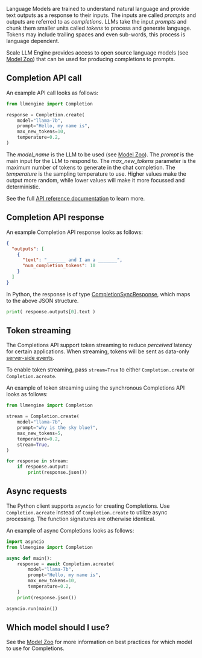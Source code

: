 Language Models are trained to understand natural language and provide text outputs as a response to their inputs. The inputs are called _prompts_ and outputs are referred to as _completions_. LLMs take the input _prompts_ and chunk them smaller units called _tokens_ to process and generate language. Tokens may include trailing spaces and even sub-words, this process is language dependent.

Scale LLM Engine provides access to open source language models (see [Model Zoo](../../model_zoo)) that can be used for producing completions to prompts.

## Completion API call

An example API call looks as follows:

```python
from llmengine import Completion

response = Completion.create(
    model="llama-7b",
    prompt="Hello, my name is",
    max_new_tokens=10,
    temperature=0.2,
)
```

The _model_name_ is the LLM to be used (see [Model Zoo](../../model_zoo)).
The _prompt_ is the main input for the LLM to respond to.
The _max_new_tokens_ parameter is the maximum number of tokens to generate in the chat completion.
The _temperature_ is the sampling temperature to use. Higher values make the output more random, while lower values will make it more focussed and deterministic.

See the full [API reference documentation](../../api/python_client/#llmengine.Completion) to learn more.

## Completion API response

An example Completion API response looks as follows:

```json
{
  "outputs": [
    {
      "text": "_______ and I am a _______",
      "num_completion_tokens": 10
    }
  ]
}
```

In Python, the response is of type [CompletionSyncResponse](../../api/python_client/#llmengine.CompletionSyncResponse), which maps to the above JSON structure.

```python
print( response.outputs[0].text )
```

## Token streaming

The Completions API support token streaming to reduce _perceived_ latency for certain applications. When streaming,
tokens will be sent as data-only [server-side events](https://developer.mozilla.org/en-US/docs/Web/API/Server-sent_events/Using_server-sent_events#event_stream_format).

To enable token streaming, pass `stream=True` to either `Completion.create` or `Completion.acreate`.

An example of token streaming using the synchronous Completions API looks as follows:

```python
from llmengine import Completion

stream = Completion.create(
    model="llama-7b",
    prompt="why is the sky blue?",
    max_new_tokens=5,
    temperature=0.2,
    stream=True,
)

for response in stream:
    if response.output:
        print(response.json())
```

## Async requests

The Python client supports `asyncio` for creating Completions. Use `Completion.acreate` instead of `Completion.create`
to utilize async processing. The function signatures are otherwise identical.

An example of async Completions looks as follows:

```python
import asyncio
from llmengine import Completion

async def main():
    response = await Completion.acreate(
        model="llama-7b",
        prompt="Hello, my name is",
        max_new_tokens=10,
        temperature=0.2,
    )
    print(response.json())

asyncio.run(main())
```

## Which model should I use?

See the [Model Zoo](../../model_zoo) for more information on best practices for which model to use for Completions.
